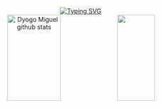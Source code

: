 <div align = "center">
<a href="https://git.io/typing-svg"><img src="https://readme-typing-svg.herokuapp.com?font=Fira+Code&pause=1000&center=true&vCenter=true&width=435&lines=Welcome!+°▽°;My+name+is+Dyogo+Floriani;I'm+a+JAVA+student+˙▿˙" alt="Typing SVG" /></a>
</div>
<div align="center">  
  <img width="49%" height="195px" src="https://github-readme-stats.vercel.app/api?username=DyogoMiguel&show_icons=true&count_private=true&hide_border=true&title_color=ffffff&icon_color=01C231&text_color=f6f5f4&bg_color=0d1117" alt="Dyogo Miguel github stats" /> 
  <img width="41%" height="195px" src="https://github-readme-stats.vercel.app/api/top-langs/?username=DyogoMiguel&layout=compact&hide_border=true&title_color=ffffff&text_color=f6f5f4&bg_color=0d1117" />
